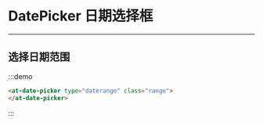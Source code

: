 # DatePicker 日期选择框

---

<!-- ## 基础用法

:::demo
```html
<at-date-picker>
</at-date-picker>
```
::: -->

<!-- ## 快捷方式

:::demo
```html
<at-date-picker :picker-options="pickerOptions">
</at-date-picker>
```
::: -->

<!-- ## 其他日期单位——月

:::demo
```html
<at-date-picker type="month">
</at-date-picker>
```
::: -->

<!-- ## 其他日期单位——年

:::demo
```html
<at-date-picker type="year">
</at-date-picker>
```
::: -->

## 选择日期范围

:::demo
```html
<at-date-picker type="daterange" class="range">
</at-date-picker>
```
:::

<script>
  export default {
    data () {
      return {
        pickerOptions: {
          shortcuts: [{
            text: '今天',
            value () {
              return new Date()
            },
            onClick () {
              console.log('快捷方式——今天')
            }
          }, {
            text: '昨天',
            value () {
              var date = new Date()
              date.setTime(date.getTime() - 3600 * 1000 * 24)
              return date
            },
            onClick () {
              console.log('快捷方式——昨天')
            }
          }, {
            text: '一周前',
            value () {
              var date = new Date()
              date.setTime(date.getTime() - 3600 * 1000 * 24 * 7)
              return date
            }
          }]
        }
      }
    }
  }
</script>
<style lang="scss">
  .at-date-picker {
    &__input {
      width: 300px;
    }
  }

  .range {
    width: 350px;
  }
</style>
